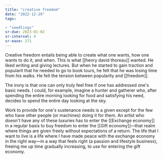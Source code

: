 ```yaml
---
title: "creative freedom"
date: "2022-12-29"
tags:

- "seedlings"
sr-due: 2023-01-02
sr-interval: 4
sr-ease: 271
---
```


Creative freedom entails being able to create what one wants, how one wants to do it, and when. This is what [[henry david thoreau]] wanted. He liked writing and giving lectures. But when he started to gain traction and popularit that he needed to go to book tours, he felt that he was losing time from his walks. He felt the tension between popularity and [[freedom]].

The irony is that one can only truly feel free if one has addressed one's basic needs. I could, for example, imagine a hunter and gatherer who, after spending the entire morning looking for food and satisfying his need, decides to spend the entire day looking at the sky.

Work to provide for one's sustenance needs is a given except for the few who have other people (or machines) doing it for them. An artist who doesn't have any of these luxuries has to enter the [[Exchange economy]] in a regular basis to buy freedom to enter the [[Gift economy]]—that realm where things are given freely without expectations of a return. The life that I want to live is a life where I have made peace with the exchange economy in the right way—in a way that feels right (a passion and lifestyle business), freeing me up time gradually increasing, to use for entering the gift economy.

